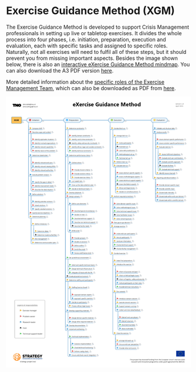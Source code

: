 # Exercise Guidance Method (XGM)

The Exercise Guidance Method is developed to support Crisis Management professionals in setting up live or tabletop exercises. It divides the whole process into four phases, i.e. initiation, preparation, execution and evaluation, each with specific tasks and assigned to specific roles. Naturally, not all exercises will need to fulfil all of these steps, but it should prevent you from missing important aspects. Besides the image shown below, there is also an [interactive eXercise Guidance Method mindmap](https://strategy-eu.github.io/XGM). You can also download the A3 PDF version [here](docs/XGM_TNO.pdf).

More detailed information about the [specific roles of the Exercise Management Team](https://strategy-eu.github.io/XGM/exercise_management_team_v1.0.html), which can also be downloaded as PDF from [here](docs/XMT_TNO.pdf).

![Full page preview of the Exercise Guidance Method.](img/XGM_TNO.png)
